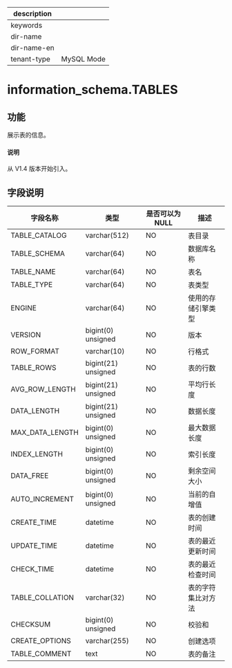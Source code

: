 |description||
|---|---|
|keywords||
|dir-name||
|dir-name-en||
|tenant-type|MySQL Mode|

# information_schema.TABLES

## 功能

展示表的信息。

<main id="notice" type='explain'>
  <h4>说明</h4>
  <p>从 V1.4 版本开始引入。</p>
</main>

## 字段说明

|      字段名称       |         类型         | 是否可以为 NULL |    描述     |
|-----------------|--------------------|------------|-----------|
| TABLE_CATALOG | varchar(512) | NO | 表目录 |
| TABLE_SCHEMA | varchar(64) | NO | 数据库名称 |
| TABLE_NAME | varchar(64) | NO | 表名 |
| TABLE_TYPE | varchar(64) | NO | 表类型 |
| ENGINE | varchar(64) | NO | 使用的存储引擎类型 |
| VERSION | bigint(0) unsigned | NO | 版本 |
| ROW_FORMAT | varchar(10) | NO | 行格式 |
| TABLE_ROWS | bigint(21) unsigned | NO | 表的行数 |
| AVG_ROW_LENGTH | bigint(21) unsigned | NO | 平均行长度 |
| DATA_LENGTH | bigint(21) unsigned | NO | 数据长度 |
| MAX_DATA_LENGTH | bigint(0) unsigned | NO | 最大数据长度 |
| INDEX_LENGTH | bigint(0) unsigned | NO | 索引长度 |
| DATA_FREE | bigint(0) unsigned | NO | 剩余空间大小 |
| AUTO_INCREMENT | bigint(0) unsigned | NO | 当前的自增值 |
| CREATE_TIME | datetime | NO | 表的创建时间 |
| UPDATE_TIME | datetime | NO | 表的最近更新时间 |
| CHECK_TIME | datetime | NO | 表的最近检查时间 |
| TABLE_COLLATION | varchar(32) | NO | 表的字符集比对方法 |
| CHECKSUM | bigint(0) unsigned | NO | 校验和 |
| CREATE_OPTIONS | varchar(255) | NO | 创建选项 |
| TABLE_COMMENT | text | NO | 表的备注 |

